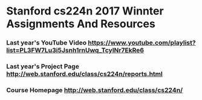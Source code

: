 # Stanford cs224n 2017 Winnter Assignments And Resources

### Last year's YouTube Video https://www.youtube.com/playlist?list=PL3FW7Lu3i5Jsnh1rnUwq_TcylNr7EkRe6
### Last year's Project Page http://web.stanford.edu/class/cs224n/reports.html
### Course Homepage http://web.stanford.edu/class/cs224n/
